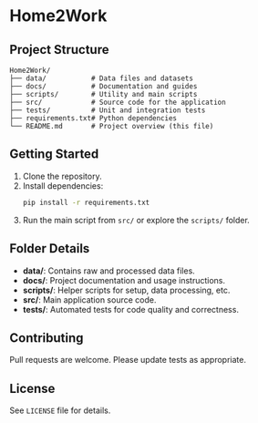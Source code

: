 # Home2Work

## Project Structure

```
Home2Work/
├── data/           # Data files and datasets
├── docs/           # Documentation and guides
├── scripts/        # Utility and main scripts
├── src/            # Source code for the application
├── tests/          # Unit and integration tests
├── requirements.txt# Python dependencies
└── README.md       # Project overview (this file)
```

## Getting Started

1. Clone the repository.
2. Install dependencies:  
    ```bash
    pip install -r requirements.txt
    ```
3. Run the main script from `src/` or explore the `scripts/` folder.

## Folder Details

- **data/**: Contains raw and processed data files.
- **docs/**: Project documentation and usage instructions.
- **scripts/**: Helper scripts for setup, data processing, etc.
- **src/**: Main application source code.
- **tests/**: Automated tests for code quality and correctness.

## Contributing

Pull requests are welcome. Please update tests as appropriate.

## License

See `LICENSE` file for details.